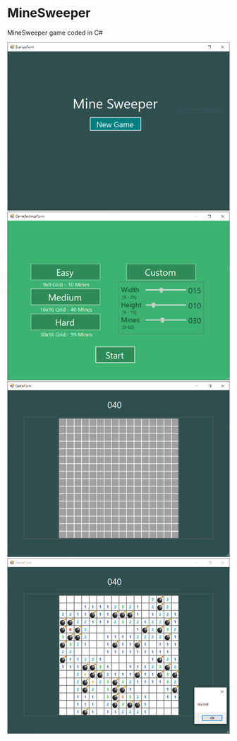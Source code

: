 # MineSweeper
MineSweeper game coded in C#

![](Images/StartScreen.PNG)
![](Images/GameOptionsScreen.PNG)
![](Images/GameScreen.PNG)
![](Images/GameOverScreen.PNG)
